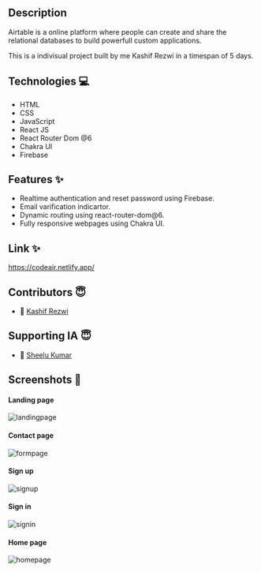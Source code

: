 
 ## Description
   Airtable is a online platform where people can create and share the relational databases to build powerfull custom applications. 
   
   This is a indivisual project built by me Kashif Rezwi in a timespan of 5 days.
   
 ## Technologies 💻
- HTML
- CSS
- JavaScript
- React JS
- React Router Dom @6
- Chakra UI
- Firebase

## Features ✨
- Realtime authentication and reset password using Firebase.
- Email varification indicartor.
- Dynamic routing using react-router-dom@6.
- Fully responsive webpages using Chakra UI.

## Link ✨
   https://codeair.netlify.app/
   
## Contributors  😇
- 👤 [Kashif Rezwi](https://github.com/Kashifrezwi)

## Supporting IA  😇
- 👤 [Sheelu Kumar](https://github.com/sheeluofficial)


## Screenshots  📸

#### Landing page

<img src="https://github.com/Kashifrezwi/glistening-cook-4365/codeair/public/Images/landingpage.jpg" alt="landingpage" />


#### Contact page

<img src="/Images/formpage.jpg" alt="formpage" />


#### Sign up

<img src="/Images/signup.jpg" alt="signup" />


#### Sign in 

<img src="/Images/signin.jpg" alt="signin" />


#### Home page 

<img src="/Images/homepage.jpg" alt="homepage" />


